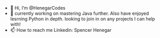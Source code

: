 - 👋 Hi, I’m @HenegarCodes
- 👀 currently working on mastering Java further. Also have enjoyed lesrning Python in depth. looking to join in on any projects I can help with!
- 📫 How to reach me Linkedin: Spencer Henegar

<!---
HenegarCodes/HenegarCodes is a ✨ special ✨ repository because its `README.md` (this file) appears on your GitHub profile.
You can click the Preview link to take a look at your changes.
--->
